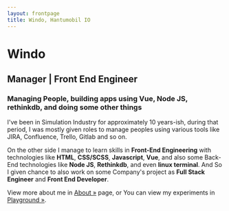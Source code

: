 ```yaml
---
layout: frontpage
title: Windo, Hantumobil IO
---
```


# Windo
## Manager | Front End Engineer
### Managing People, building apps using Vue, Node JS, rethinkdb, and doing some other things
I've been in Simulation Industry for approximately 10 years-ish, during that period, I was mostly given roles to manage peoples using various tools like JIRA, Confluence, Trello, Gitlab and so on.

On the other side I manage to learn skills in **Front-End Engineering** with technologies like **HTML**, **CSS/SCSS**, **Javascript**, **Vue**, and also some Back-End technologies like **Node JS**, **Rethinkdb**, and even **linux terminal**. And So I given chance to also work on some Company's project as **Full Stack Engineer** and **Front End Developer**.

View more about me in [About &raquo;](/about) page, or You can view my experiments in [Playground &raquo;](/playground).